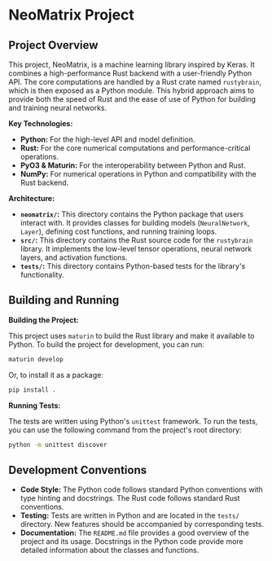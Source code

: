 # NeoMatrix Project

## Project Overview

This project, NeoMatrix, is a machine learning library inspired by Keras. It combines a high-performance Rust backend with a user-friendly Python API. The core computations are handled by a Rust crate named `rustybrain`, which is then exposed as a Python module. This hybrid approach aims to provide both the speed of Rust and the ease of use of Python for building and training neural networks.

**Key Technologies:**

*   **Python:** For the high-level API and model definition.
*   **Rust:** For the core numerical computations and performance-critical operations.
*   **PyO3 & Maturin:** For the interoperability between Python and Rust.
*   **NumPy:** For numerical operations in Python and compatibility with the Rust backend.

**Architecture:**

*   **`neomatrix/`:** This directory contains the Python package that users interact with. It provides classes for building models (`NeuralNetwork`, `Layer`), defining cost functions, and running training loops.
*   **`src/`:** This directory contains the Rust source code for the `rustybrain` library. It implements the low-level tensor operations, neural network layers, and activation functions.
*   **`tests/`:** This directory contains Python-based tests for the library's functionality.

## Building and Running

**Building the Project:**

This project uses `maturin` to build the Rust library and make it available to Python. To build the project for development, you can run:

```bash
maturin develop
```

Or, to install it as a package:

```bash
pip install .
```

**Running Tests:**

The tests are written using Python's `unittest` framework. To run the tests, you can use the following command from the project's root directory:

```bash
python -m unittest discover
```

## Development Conventions

*   **Code Style:** The Python code follows standard Python conventions with type hinting and docstrings. The Rust code follows standard Rust conventions.
*   **Testing:** Tests are written in Python and are located in the `tests/` directory. New features should be accompanied by corresponding tests.
*   **Documentation:** The `README.md` file provides a good overview of the project and its usage. Docstrings in the Python code provide more detailed information about the classes and functions.
